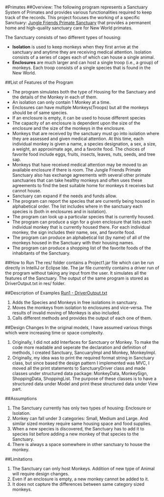 #Primates
##Overview:
The following program represents a Sanctuary System of Primates and provides various functionalities required to keep track of the records. This project focuses the working of a specific Sanctuary: [Jungle Friends Primate Sanctuary](https://www.junglefriends.org/monkeys/) that provides a permanent home and high-quality sanctuary care for New World primates.

The Sanctuary consists of two different types of housing:

* **Isolation** is used to keep monkeys when they first arrive at the sanctuary and anytime they are receiving medical attention. Isolation consists of a series of cages each of which can house a single animal.
* **Enclosures** are much larger and can host a single troop (i.e., a group) of monkeys. Each troop consists of a single species that is found in the New World.

##List of Features of the Program
* The program simulates both the type of Housing for the Sanctuary and the details of the Monkey in each of them.
* An isolation can only contain 1 Monkey at a time.
* Enclosures can have multiple Monkeys(Troops) but all the monkeys should be of same species.
* If an enclosure is empty, it can be used to house different species
* The capacity of an enclosure is dependent upon the size of the enclosure and the size of the monkeys in the enclosure.
* Monkeys that are received by the sanctuary must go into isolation where they are assessed and given medical attention. At this time, each individual monkey is given a name, a species designation, a sex, a size, a weight, an approximate age, and a favorite food. The choices of favorite food include eggs, fruits, insects, leaves, nuts, seeds, and tree sap.
* Monkeys that have received medical attention may be moved to an available enclosure if there is room. The Jungle Friends Primate Sanctuary also has exchange agreements with several other primate sanctuaries that can take healthy monkeys and often uses these agreements to find the best suitable home for monkeys it receives but cannot house.
* Sanctuary can expand if the needs and funds allow.
* The program can report the species that are currently being housed in alphabetical order. The list includes where in the sanctuary each species is (both in enclosures and in isolation).
* The program can look up a particular species that is currently housed.
* The program can produce a sign for a given enclosure that lists each individual monkey that is currently housed there. For each individual monkey, the sign includes their name, sex, and favorite food.
* The program can produce an alphabetical list (by name) of all of the monkeys housed in the Sanctuary with their housing names.
* The program can produce a shopping list of the favorite foods of the inhabitants of the Sanctuary.

##How to Run
The res/ folder contains a Project1.jar file which can be run directly in IntelliJ or Eclipse Ide.
The jar file currently contains a driver run of the program without taking any input from the user.
It simulates all the features of the Sanctuary. The output of the same program is stored as DriverOutput.txt in res/ folder.

##Description of Examples
<ins>Run1 - DriverOutput.txt</ins>

1) Adds the Species and Monkeys in free isolations in sanctuary.
2) Moves the monkeys from isolation to enclosures and vice-versa. The results of invalid moving of Monkeys is also included.
3) Calls different methods and provides the output of each one of them.

##Design Changes
In the original models, I have assumed various things which were increasing time or space complexity.
1) Originally, I did not add Interfaces for Sanctuary or Monkey. To make the code more readable and seperate the declaration and definition of methods, I created Sanctuary, SancuaryImpl and Monkey, MonkeyImpl.
2) Originally, my idea was to print the required format string in Sanctuary class, but since based the design pattern I implemented was MVC, I moved all the print statements to SanctuaryDriver class and made classes under structured data package: MonkeyData, MonkeySign, ShoppingData, ShoppingList. The purpose of these classes is to have a structured data under Model and print these structured data under View part.

##Assumptions
1) The Sanctuary currently has only two types of housing: Enclosure or Isolation.
2) Monkey can fall under 3 categories: Small, Medium and Large. And similar sized monkey require same housing space and food supplies.
3) When a new species is discovered, the Sanctuary has to add it to species list before adding a new monkey of that species to the Sanctuary.
4) There is always a space somewhere in other sanctuary to house the monkey.

##Limitations
1) The Sanctuary can only host Monkeys. Addition of new type of Animal will require design changes.
2) Even if an enclosure is empty, a new monkey cannot be added to it.
3) It does not capture the differences between same category sized monkeys.